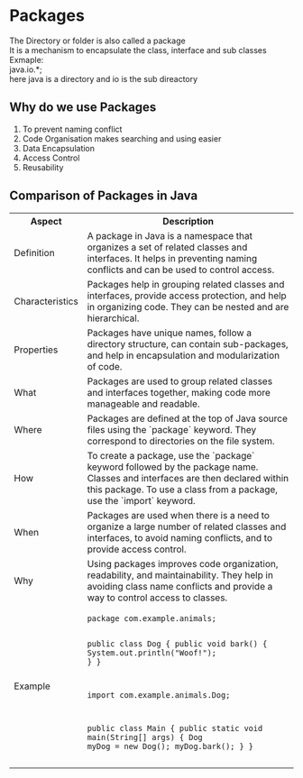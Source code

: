 <h1>Packages</h1>
The Directory or folder is also called a package<br>
It is a mechanism to encapsulate the class, interface and sub classes<br>
Exmaple:<br>
java.io.*;<br>
here java is a directory and io is the sub direactory<br>

<h2>Why do  we use Packages</h2>
<ol>
<li>To prevent naming conflict</li>
<li>Code Organisation makes searching and using easier</li>
<li>Data Encapsulation</li>
<li>Access Control </li>
<li>Reusability</li>
</ol>



<h2>Comparison of Packages in Java</h2>

<table>
    <tr>
        <th>Aspect</th>
        <th>Description</th>
    </tr>
    <tr>
        <td>Definition</td>
        <td>A package in Java is a namespace that organizes a set of related classes and interfaces. It helps in preventing naming conflicts and can be used to control access.</td>
    </tr>
    <tr>
        <td>Characteristics</td>
        <td>Packages help in grouping related classes and interfaces, provide access protection, and help in organizing code. They can be nested and are hierarchical.</td>
    </tr>
    <tr>
        <td>Properties</td>
        <td>Packages have unique names, follow a directory structure, can contain sub-packages, and help in encapsulation and modularization of code.</td>
    </tr>
    <tr>
        <td>What</td>
        <td>Packages are used to group related classes and interfaces together, making code more manageable and readable.</td>
    </tr>
    <tr>
        <td>Where</td>
        <td>Packages are defined at the top of Java source files using the `package` keyword. They correspond to directories on the file system.</td>
    </tr>
    <tr>
        <td>How</td>
        <td>To create a package, use the `package` keyword followed by the package name. Classes and interfaces are then declared within this package. To use a class from a package, use the `import` keyword.</td>
    </tr>
    <tr>
        <td>When</td>
        <td>Packages are used when there is a need to organize a large number of related classes and interfaces, to avoid naming conflicts, and to provide access control.</td>
    </tr>
    <tr>
        <td>Why</td>
        <td>Using packages improves code organization, readability, and maintainability. They help in avoiding class name conflicts and provide a way to control access to classes.</td>
    </tr>
    <tr>
        <td>Example</td>
        <td>
            <pre>
<code>package com.example.animals;

public class Dog {
    public void bark() {
        System.out.println("Woof!");
    }
}

import com.example.animals.Dog;

public class Main {
    public static void main(String[] args) {
        Dog myDog = new Dog();
        myDog.bark();
    }
}
</code>
            </pre>
        </td>
    </tr>
</table>

